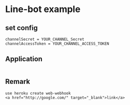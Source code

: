 # Line-bot example
## set config
```
channelSecret = YOUR_CHANNEL_Secret
channelAccessToken = YOUR_CHANNEL_ACCESS_TOKEN
```
## Application
```

```

## Remark
```
use heroku create web-webhook
<a href="http://google.com/" target="_blank">link</a>
```